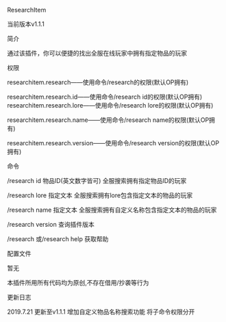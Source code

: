 ResearchItem

当前版本v1.1.1

简介

通过该插件，你可以便捷的找出全服在线玩家中拥有指定物品的玩家

权限

researchitem.research——使用命令/research的权限(默认OP拥有)

researchitem.research.id——使用命令/research id的权限(默认OP拥有)
researchitem.research.lore——使用命令/research lore的权限(默认OP拥有)

researchitem.research.name——使用命令/research name的权限(默认OP拥有)

researchitem.research.version——使用命令/research version的权限(默认OP拥有)

命令

/research id 物品ID(英文数字皆可) 全服搜索拥有指定物品ID的玩家

/research lore 指定文本 全服搜索拥有lore包含指定文本的物品的玩家

/research name 指定文本 全服搜索拥有自定义名称包含指定文本的物品的玩家

/research version 查询插件版本

/research 或/research help 获取帮助

配置文件

暂无

本插件所用所有代码均为原创,不存在借用/抄袭等行为

更新日志

2019.7.21 更新至v1.1.1 增加自定义物品名称搜索功能 将子命令权限分开
